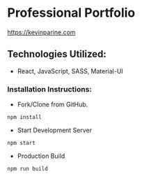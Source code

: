 # Professional Portfolio

https://kevinparine.com

## Technologies Utilized:

- React, JavaScript, SASS, Material-UI

### Installation Instructions:

- Fork/Clone from GitHub.

`npm install`

- Start Development Server

`npm start`

- Production Build

`npm run build`
